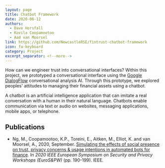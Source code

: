 ```yaml
---
layout: page
title: Chatbot Framework
date: 2020-06-12
authors:
  - Dave Horsfall
  - Kovila Coopamootoo
  - Aad van Moorsel
link: https://github.com/NewcastleRSE/fintrust-chatbot-framework
icon: fa-keyboard
category: Project
excerpt_separator: <!--more-->
---
```


How can we engineer trust into conversational interfaces? Within this project, we prototyped
a conversational interface using the [Google DialogFlow](https://cloud.google.com/dialogflow/)
conversational analysis AI. Through this prototype, we explored peoples' attitudes to
managing their financial assets using a chatbot.

<!--more-->

A chatbot is an artificial intelligence application that can imitate a real conversation
with a human in their natural language. Chatbots enable communication via text or audio
on websites, messaging applications, mobile apps, or telephone.

## Publications

* Ng, M., Coopamootoo, K.P., Toreini, E., Aitken, M., Elliot, K. and van Moorsel, A., 2020, September. [Simulating the effects of social presence on trust, privacy concerns & usage intentions in automated bots for finance](/publication/2020/06/27/Simulating-the-Effects-of-Social-Presence-on-Trust.html). In *2020 IEEE European Symposium on Security and Privacy Workshops (EuroS&PW)* (pp. 190-199). IEEE.